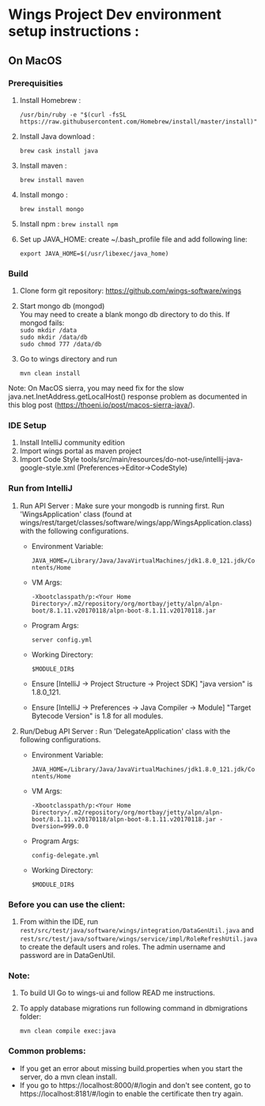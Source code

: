 # Wings Project Dev environment setup instructions :

## On MacOS

### Prerequisities

1. Install Homebrew :

    `/usr/bin/ruby -e "$(curl -fsSL https://raw.githubusercontent.com/Homebrew/install/master/install)"`
2. Install Java download : 

    `brew cask install java`
3. Install maven : 

    `brew install maven`
4. Install mongo : 

    `brew install mongo`
5. Install npm : 
    `brew install npm`
    
6. Set up JAVA_HOME: create ~/.bash_profile file and add following line:

   `export JAVA_HOME=$(/usr/libexec/java_home)`

### Build

1) Clone form git repository: https://github.com/wings-software/wings
2) Start mongo db (mongod)  
   You may need to create a blank mongo db directory to do this. If mongod fails:  
   `sudo mkdir /data`  
   `sudo mkdir /data/db`  
   `sudo chmod 777 /data/db`  
3) Go to wings directory and run 

    `mvn clean install`

Note: On MacOS sierra, you may need fix for the slow java.net.InetAddress.getLocalHost() response problem as documented in this blog post (https://thoeni.io/post/macos-sierra-java/).

### IDE Setup

1) Install IntelliJ community edition
2) Import wings portal as maven project
3) Import Code Style tools/src/main/resources/do-not-use/intellij-java-google-style.xml (Preferences->Editor->CodeStyle)

### Run from IntelliJ
1) Run API Server : Make sure your mongodb is running first. Run 'WingsApplication' class (found at wings/rest/target/classes/software/wings/app/WingsApplication.class) with the following configurations.
    * Environment Variable: 
    
        `JAVA_HOME=/Library/Java/JavaVirtualMachines/jdk1.8.0_121.jdk/Contents/Home`
    * VM Args: 
    
        `-Xbootclasspath/p:<Your Home Directory>/.m2/repository/org/mortbay/jetty/alpn/alpn-boot/8.1.11.v20170118/alpn-boot-8.1.11.v20170118.jar`
    * Program Args: 
    
        `server config.yml`
    * Working Directory: 
    
        `$MODULE_DIR$`
    * Ensure [IntelliJ -> Project Structure -> Project SDK] "java version" is 1.8.0_121.
    * Ensure [IntelliJ -> Preferences -> Java Compiler -> Module] "Target Bytecode Version" is 1.8 for all modules.  

2) Run/Debug API Server : Run 'DelegateApplication' class  with the following configurations.  
    * Environment Variable: 
    
        `JAVA_HOME=/Library/Java/JavaVirtualMachines/jdk1.8.0_121.jdk/Contents/Home`
    * VM Args: 
    
        `-Xbootclasspath/p:<Your Home Directory>/.m2/repository/org/mortbay/jetty/alpn/alpn-boot/8.1.11.v20170118/alpn-boot-8.1.11.v20170118.jar -Dversion=999.0.0`
    * Program Args: 
    
        `config-delegate.yml`
    * Working Directory: 
    
        `$MODULE_DIR$`

### Before you can use the client:
1) From within the IDE, run `rest/src/test/java/software/wings/integration/DataGenUtil.java` and `rest/src/test/java/software/wings/service/impl/RoleRefreshUtil.java` to create the default users and roles. The admin username and password are in DataGenUtil.

### Note:
1) To build UI Go to wings-ui and follow READ me instructions.

2) To apply database migrations run following command in dbmigrations folder:

    ```mvn clean compile exec:java```

### Common problems:
* If you get an error about missing build.properties when you start the server, do a mvn clean install.  
* If you go to https://localhost:8000/#/login and don't see content, go to https://localhost:8181/#/login to enable the certificate then try again.  

